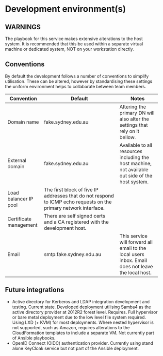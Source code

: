 # Development environment(s)

## WARNINGS

The playbook for this service makes extensive alterations to the host system. It is recommended that this be used within a separate virtual machine or dedicated system, NOT on your workstation directly.

## Conventions

By default the development follows a number of conventions to simplify utilisation. These can be altered,
however by standardising these settings the uniform environment helps to collaborate between team members.

| Convention | Default | Notes |
| ---------- | ------- | ----- |
| Domain name | fake.sydney.edu.au | Altering the primary DN will also alter the settings that rely on it bellow. |
| External domain | fake.sydney.edu.au | Available to all resources including the host machine, not available out side of the host system. |
| Load balancer IP pool | The first block of five IP addresses that do not respond to ICMP echo requests on the primary network interface. |
| Certificate management | There are self signed certs and a CA registered with the development host. |
| Email | smtp.fake.sydney.edu.au | This service will forward all email to the local users inbox. Email does not leave the local host. |

## Future integrations

* Active directory for Kerberos and LDAP integration development and testing.
  Current state. Developed deployment utilising Samba4 as the active directory provider at 2012R2 forest level.
  Requires. Full hypervisor or bare metal deployment due to the low level file system required.
  Using LXD (+ KVM) for most deployments.
  Where nested hypervisor is not supported, such as Amazon, requires alterations to the CloudFormation templates to include a separate VM.
  Not currently part of Ansible playbooks.
* OpenID Connect (OIDC) authentication provider.
  Currently using stand alone KeyCloak service but not part of the Ansible deployment.
